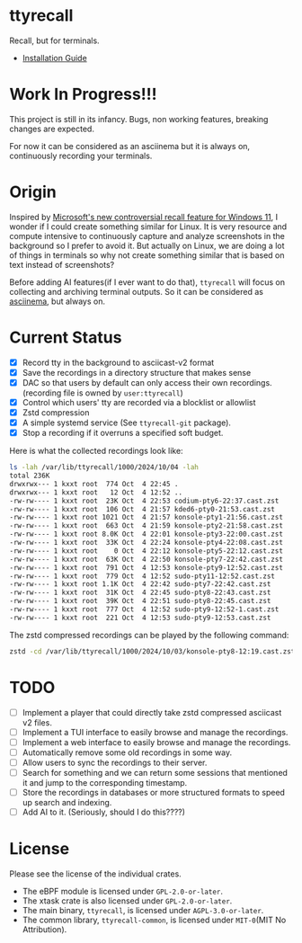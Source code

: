 # ttyrecall

Recall, but for terminals.

- [Installation Guide](./INSTALL.md)

# Work In Progress!!!

This project is still in its infancy. Bugs, non working features, breaking changes are expected.

For now it can be considered as an asciinema but it is always on, continuously recording your terminals.

# Origin

Inspired by [Microsoft's new controversial recall feature for Windows 11](https://support.microsoft.com/en-us/windows/retrace-your-steps-with-recall-aa03f8a0-a78b-4b3e-b0a1-2eb8ac48701c),
I wonder if I could create something similar for Linux.
It is very resource and compute intensive to continuously capture and analyze screenshots in the background so I prefer
to avoid it. But actually on Linux, we are doing a lot of things in terminals so why not create something similar that
is based on text instead of screenshots?

Before adding AI features(if I ever want to do that), `ttyrecall` will focus on collecting and archiving terminal outputs.
So it can be considered as [asciinema](https://asciinema.org/), but always on.

# Current Status

- [x] Record tty in the background to asciicast-v2 format
- [x] Save the recordings in a directory structure that makes sense
- [x] DAC so that users by default can only access their own recordings. (recording file is owned by `user:ttyrecall`)
- [x] Control which users' tty are recorded via a blocklist or allowlist
- [x] Zstd compression
- [x] A simple systemd service (See `ttyrecall-git` package).
- [x] Stop a recording if it overruns a specified soft budget.

Here is what the collected recordings look like:

```bash
ls -lah /var/lib/ttyrecall/1000/2024/10/04 -lah
total 236K
drwxrwx--- 1 kxxt root  774 Oct  4 22:45 .
drwxrwx--- 1 kxxt root   12 Oct  4 12:52 ..
-rw-rw---- 1 kxxt root  23K Oct  4 22:53 codium-pty6-22:37.cast.zst
-rw-rw---- 1 kxxt root  106 Oct  4 21:57 kded6-pty0-21:53.cast.zst
-rw-rw---- 1 kxxt root 1021 Oct  4 21:57 konsole-pty1-21:56.cast.zst
-rw-rw---- 1 kxxt root  663 Oct  4 21:59 konsole-pty2-21:58.cast.zst
-rw-rw---- 1 kxxt root 8.0K Oct  4 22:01 konsole-pty3-22:00.cast.zst
-rw-rw---- 1 kxxt root  33K Oct  4 22:24 konsole-pty4-22:08.cast.zst
-rw-rw---- 1 kxxt root    0 Oct  4 22:12 konsole-pty5-22:12.cast.zst
-rw-rw---- 1 kxxt root  63K Oct  4 22:50 konsole-pty7-22:42.cast.zst
-rw-rw---- 1 kxxt root  791 Oct  4 12:53 konsole-pty9-12:52.cast.zst
-rw-rw---- 1 kxxt root  779 Oct  4 12:52 sudo-pty11-12:52.cast.zst
-rw-rw---- 1 kxxt root 1.1K Oct  4 22:42 sudo-pty7-22:42.cast.zst
-rw-rw---- 1 kxxt root  31K Oct  4 22:45 sudo-pty8-22:43.cast.zst
-rw-rw---- 1 kxxt root  39K Oct  4 22:51 sudo-pty8-22:45.cast.zst
-rw-rw---- 1 kxxt root  777 Oct  4 12:52 sudo-pty9-12:52-1.cast.zst
-rw-rw---- 1 kxxt root  221 Oct  4 12:53 sudo-pty9-12:53.cast.zst
```

The zstd compressed recordings can be played by the following command:

```bash
zstd -cd /var/lib/ttyrecall/1000/2024/10/03/konsole-pty8-12:19.cast.zst | asciinema play -
```

# TODO

- [ ] Implement a player that could directly take zstd compressed asciicast v2 files.
- [ ] Implement a TUI interface to easily browse and manage the recordings.
- [ ] Implement a web interface to easily browse and manage the recordings.
- [ ] Automatically remove some old recordings in some way.
- [ ] Allow users to sync the recordings to their server.
- [ ] Search for something and we can return some sessions that mentioned it and jump to the corresponding timestamp.
- [ ] Store the recordings in databases or more structured formats to speed up search and indexing.
- [ ] Add AI to it. (Seriously, should I do this????)

# License

Please see the license of the individual crates.

- The eBPF module is licensed under `GPL-2.0-or-later`.
- The xtask crate is also licensed under `GPL-2.0-or-later`.
- The main binary, `ttyrecall`, is licensed under `AGPL-3.0-or-later`.
- The common library, `ttyrecall-common`, is licensed under `MIT-0`(MIT No Attribution).

